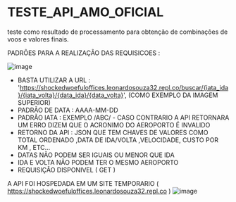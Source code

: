 # TESTE_API_AMO_OFICIAL
teste como resultado de processamento para obtenção de combinações de voos e valores finais.

PADRÕES PARA A REALIZAÇÃO DAS REQUISICOES :

![image](https://user-images.githubusercontent.com/85443836/149560212-e17c9cd7-02b5-4ca4-a1c3-6ea898552b35.png)


* BASTA UTILIZAR A URL : 'https://shockedwoefuloffices.leonardosouza32.repl.co/buscar/{iata_ida}/{iata_volta}/{data_ida}/{data_volta}', (COMO EXEMPLO DA IMAGEM SUPERIOR)
* PADRÃO DE DATA : AAAA-MM-DD
* PADRÃO IATA : EXEMPLO /ABC/ - CASO CONTRARIO A API RETORNARA UM ERRO DIZEM QUE O ACRONIMO DO AEROPORTO É INVALIDO
* RETORNO DA API : JSON QUE TEM CHAVES DE VALORES COMO TOTAL ORDENADO ,DATA DE IDA/VOLTA ,VELOCIDADE, CUSTO POR KM , ETC...
* DATAS NÃO PODEM SER IGUAIS OU MENOR QUE IDA
* IDA E VOLTA NÃO PODEM TER O MESMO AEROPORTO
* REQUISIÇÃO DISPONIVEL ( GET )

A API FOI HOSPEDADA EM UM SITE TEMPORARIO ( https://shockedwoefuloffices.leonardosouza32.repl.co )
![image](https://user-images.githubusercontent.com/85443836/149559970-e95e43c6-994c-4088-b017-ed0625af50a8.png)

